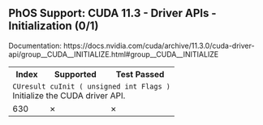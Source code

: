 <h2>PhOS Support: CUDA 11.3 - Driver APIs - Initialization (0/1)</h2>

<p>
Documentation: https://docs.nvidia.com/cuda/archive/11.3.0/cuda-driver-api/group__CUDA__INITIALIZE.html#group__CUDA__INITIALIZE

<table>
<tr>
<th>Index</th>
<th>Supported</th>
<th>Test Passed</th>
</tr>

<tr>
<td colspan=3>
<code>CUresult cuInit ( unsigned int Flags )</code><br>
Initialize the CUDA driver API.
</td>
</tr>
<tr>
<td>630</td>
<td>✗</td>
<td>✗</td>
</tr>
</table>
